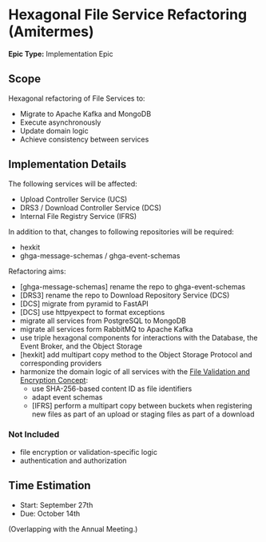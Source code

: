 # Hexagonal File Service Refactoring (Amitermes)

**Epic Type:** Implementation Epic

## Scope

Hexagonal refactoring of File Services to:
- Migrate to Apache Kafka and MongoDB
- Execute asynchronously
- Update domain logic
- Achieve consistency between services

## Implementation Details

The following services will be affected:
- Upload Controller Service (UCS)
- DRS3 / Download Controller Service (DCS)
- Internal File Registry Service (IFRS)

In addition to that, changes to following repositories will be required:
- hexkit
- ghga-message-schemas / ghga-event-schemas

Refactoring aims:
- [ghga-message-schemas] rename the repo to ghga-event-schemas
- [DRS3] rename the repo to Download Repository Service (DCS)
- [DCS] migrate from pyramid to FastAPI
- [DCS] use httpyexpect to format exceptions
- migrate all services from PostgreSQL to MongoDB
- migrate all services form RabbitMQ to Apache Kafka
- use triple hexagonal components for interactions with the Database, the Event Broker,
and the Object Storage
- [hexkit] add multipart copy method to the Object Storage Protocol and corresponding
  providers
- harmonize the domain logic of all services with the [File Validation and Encryption 
  Concept](https://github.com/ghga-de/arch_concepts/blob/main/file_validation_and_encryption.md):
  - use SHA-256-based content ID as file identifiers
  - adapt event schemas
  - [IFRS] perform a multipart copy between buckets when registering new files as part
    of an upload or staging files as part of a download

### Not Included
- file encryption or validation-specific logic
- authentication and authorization


## Time Estimation

- Start: September 27th
- Due: October 14th

(Overlapping with the Annual Meeting.)
